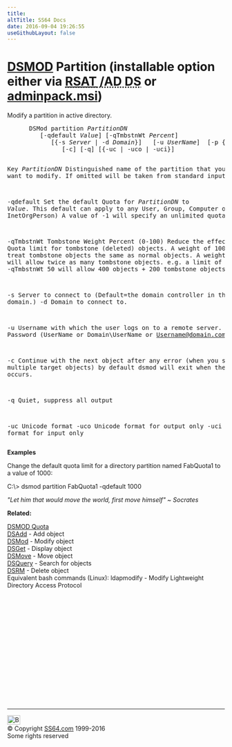 ```yaml
---
title:
altTitle: SS64 Docs
date: 2016-09-04 19:26:55
useGithubLayout: false
---
```

<!-- #BeginLibraryItem "/Library/head_nt.lbi" --><!-- #EndLibraryItem --><h1><a href="dsmod.html">DSMOD</a> Partition   (installable option either via <abbr title="Remote Server Administrative Tools / Active Directory Domain Services"><a href="../links/windows.html">RSAT</a> /AD DS</abbr> or <a href="../links/windows.html">adminpack.msi</a>)</h1>
<p>Modify a partition in active directory.</p>
<pre>      DSMod partition <i>PartitionDN</i> 
         [-qdefault <i>Value</i>] [-qTmbstnWt <i>Percent</i>]
            [{-s <i>Server</i> | -d <i>Domain</i>}]   [-u <i>UserName</i>]  [-p {<i>Password</i> | *}]
               [-c] [-q] [{-uc | -uco | -uci}]

Key
   <i>PartitionDN</i>  Distinguished name of the partition that you want to modify.
                If omitted will be taken from standard input (stdin)

  -qdefault Set the default Quota for <i>PartitionDN</i> to <i>Value</i>.
            This default can apply to any User, Group, Computer or InetOrgPerson)
            A value of -1 will specify an unlimited quota.
  
 -qTmbstnWt Tombstone Weight Percent (0-100) Reduce the effect of the Quota limit for tombstone (deleted) objects.
            A weight of 100 % will treat tombstone objects the same as normal objects.
            A weight of 50 % will allow twice as many tombstone objects.
            e.g. a limit of 500 with -qTmbstnWt 50 will allow 400 objects + 200 tombstone objects

   -s       Server to connect to (Default=the domain controller in the logon domain.)
   -d       Domain to connect to.

   -u       Username with which the user logs on to a remote server. 
   -p       Password     (UserName or Domain\UserName or Username@domain.com)

   -c       Continue with the next object after any error (when you specify multiple target objects)
            by default dsmod will exit when the first error occurs.

   -q       Quiet, suppress all output

   -uc      Unicode format
   -uco     Unicode format for output only
   -uci     Unicode format for input only</pre>
<p><b>Examples</b></p>
<p>Change the default quota limit for a directory partition named <span class="code">FabQuota1</span> to a value of 1000: </p>
<p class="code">C:\&gt; dsmod partition FabQuota1 -qdefault 1000</p>
<p class="quote"><i>"Let him that would move the world, first move himself" ~ Socrates</i></p>
<p><b> Related:</b></p>
<p><a href="dsmod-quota.html">DSMOD Quota</a><br>
<a href="dsadd.html">DSAdd</a> - Add object<br>
<a href="dsmod.html">DSMod</a> - Modify object<br>
<a href="dsget.html">DSGet</a> - Display object <br>
<a href="dsmove.html">DSMove</a> - Move object<br>
<a href="dsquery.html">DSQuery</a> - Search for objects <br>
<a href="dsrm.html">DSRM</a> - Delete object<br>
Equivalent bash commands (Linux):
ldapmodify - Modify Lightweight Directory Access Protocol</p><!-- #BeginLibraryItem "/Library/foot_nt.lbi" --><p>
<!-- windows300 -->
<ins class="adsbygoogle" style="display:inline-block;width:300px;height:250px" data-ad-client="ca-pub-6140977852749469" data-ad-slot="7649547908"></ins>
<script>
(adsbygoogle = window.adsbygoogle || []).push({});
</script></p>
<hr>
<div id="bl" class="footer"><a href="dsmod-partition.html#"><img src="../images/top.png" width="30" height="22" alt="Back to the Top"></a></div>
<div id="br" class="footer, tagline">© Copyright <a href="http://ss64.com/">SS64.com</a> 1999-2016<br>
Some rights reserved</div><!-- #EndLibraryItem -->
